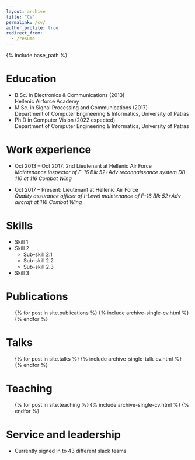 ```yaml
---
layout: archive
title: "CV"
permalink: /cv/
author_profile: true
redirect_from:
  - /resume
---
```


{% include base_path %}

Education
======
* B.Sc. in Electronics & Communications (2013)
<br /> Hellenic Airforce Academy
* M.Sc. in Signal Processing and Communications (2017)
<br /> Department of Computer Engineering & Informatics, University of Patras
* Ph.D in Computer Vision (2022 expected)
<br /> Department of Computer Engineering & Informatics, University of Patras

Work experience
======
* Oct 2013 – Oct 2017: 2nd Lieutenant at Hellenic Air Force
<br /> *Maintenance inspector of F-16 Blk 52+Adv reconnaissance system DB-110 at 116 Combat Wing* 

* Oct 2017 – Present: Lieutenant at Hellenic Air Force
<br /> *Quality assurance officer of I-Level maintenance of F-16 Blk 52+Adv aircraft at 116 Combat Wing* 

  
Skills
======
* Skill 1
* Skill 2
  * Sub-skill 2.1
  * Sub-skill 2.2
  * Sub-skill 2.3
* Skill 3

Publications
======
  <ul>{% for post in site.publications %}
    {% include archive-single-cv.html %}
  {% endfor %}</ul>
  
Talks
======
  <ul>{% for post in site.talks %}
    {% include archive-single-talk-cv.html %}
  {% endfor %}</ul>
  
Teaching
======
  <ul>{% for post in site.teaching %}
    {% include archive-single-cv.html %}
  {% endfor %}</ul>
  
Service and leadership
======
* Currently signed in to 43 different slack teams
